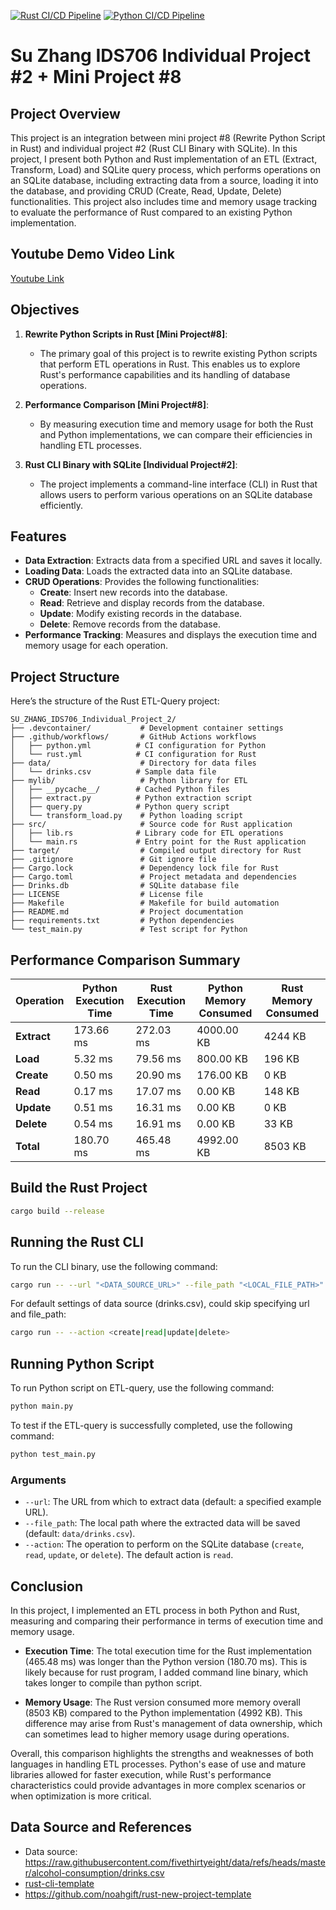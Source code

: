 [![Rust CI/CD Pipeline](https://github.com/nogibjj/Su_Zhang_IDS706_Individual_Project_2/actions/workflows/rust.yml/badge.svg)](https://github.com/nogibjj/Su_Zhang_IDS706_Individual_Project_2/actions/workflows/rust.yml)
[![Python CI/CD Pipeline](https://github.com/nogibjj/Su_Zhang_IDS706_Individual_Project_2/actions/workflows/python.yml/badge.svg)](https://github.com/nogibjj/Su_Zhang_IDS706_Individual_Project_2/actions/workflows/python.yml)

# Su Zhang IDS706 Individual Project #2 + Mini Project #8

## Project Overview

This project is an integration between mini project #8 (Rewrite Python Script in Rust) and individual project #2 (Rust CLI Binary with SQLite). In this project, I present both Python and Rust implementation of an ETL (Extract, Transform, Load) and SQLite query process, which performs operations on an SQLite database, including extracting data from a source, loading it into the database, and providing CRUD (Create, Read, Update, Delete) functionalities. This project also includes time and memory usage tracking to evaluate the performance of Rust compared to an existing Python implementation.

## Youtube Demo Video Link 
[Youtube Link]()

## Objectives

1. **Rewrite Python Scripts in Rust [Mini Project#8]**: 
   - The primary goal of this project is to rewrite existing Python scripts that perform ETL operations in Rust. This enables us to explore Rust's performance capabilities and its handling of database operations.

2. **Performance Comparison [Mini Project#8]**: 
   - By measuring execution time and memory usage for both the Rust and Python implementations, we can compare their efficiencies in handling ETL processes.

3. **Rust CLI Binary with SQLite [Individual Project#2]**: 
   - The project implements a command-line interface (CLI) in Rust that allows users to perform various operations on an SQLite database efficiently.

## Features

- **Data Extraction**: Extracts data from a specified URL and saves it locally.
- **Loading Data**: Loads the extracted data into an SQLite database.
- **CRUD Operations**: Provides the following functionalities:
  - **Create**: Insert new records into the database.
  - **Read**: Retrieve and display records from the database.
  - **Update**: Modify existing records in the database.
  - **Delete**: Remove records from the database.
- **Performance Tracking**: Measures and displays the execution time and memory usage for each operation.

## Project Structure

Here’s the structure of the Rust ETL-Query project:

```
SU_ZHANG_IDS706_Individual_Project_2/
├── .devcontainer/           # Development container settings
├── .github/workflows/       # GitHub Actions workflows
│   ├── python.yml          # CI configuration for Python
│   └── rust.yml            # CI configuration for Rust
├── data/                    # Directory for data files
│   └── drinks.csv          # Sample data file
├── mylib/                   # Python library for ETL
│   ├── __pycache__/        # Cached Python files
│   ├── extract.py          # Python extraction script
│   ├── query.py            # Python query script
│   └── transform_load.py    # Python loading script
├── src/                     # Source code for Rust application
│   ├── lib.rs              # Library code for ETL operations
│   └── main.rs             # Entry point for the Rust application
├── target/                  # Compiled output directory for Rust
├── .gitignore               # Git ignore file
├── Cargo.lock               # Dependency lock file for Rust
├── Cargo.toml               # Project metadata and dependencies
├── Drinks.db                # SQLite database file
├── LICENSE                  # License file
├── Makefile                 # Makefile for build automation
├── README.md                # Project documentation
├── requirements.txt         # Python dependencies
└── test_main.py             # Test script for Python
```

## Performance Comparison Summary

| Operation          | Python Execution Time | Rust Execution Time | Python Memory Consumed | Rust Memory Consumed |
|---------------------|-----------------------|---------------------|-------------------------|----------------------|
| **Extract**         | 173.66 ms             | 272.03 ms           | 4000.00 KB              | 4244 KB              |
| **Load**            | 5.32 ms               | 79.56 ms            | 800.00 KB               | 196 KB               |
| **Create**          | 0.50 ms               | 20.90 ms            | 176.00 KB               | 0 KB                 |
| **Read**            | 0.17 ms               | 17.07 ms            | 0.00 KB                 | 148 KB               |
| **Update**          | 0.51 ms               | 16.31 ms            | 0.00 KB                 | 0 KB                 |
| **Delete**          | 0.54 ms               | 16.91 ms            | 0.00 KB                 | 33 KB                |
| **Total**           | 180.70 ms             | 465.48 ms           | 4992.00 KB              | 8503 KB              |

## Build the Rust Project

```bash
cargo build --release
```

## Running the Rust CLI

To run the CLI binary, use the following command:

```bash
cargo run -- --url "<DATA_SOURCE_URL>" --file_path "<LOCAL_FILE_PATH>" --action <create|read|update|delete>
```

For default settings of data source (drinks.csv), could skip specifying url and file_path:

```bash
cargo run -- --action <create|read|update|delete>
```

## Running Python Script

To run Python script on ETL-query, use the following command:

```bash
python main.py
```

To test if the ETL-query is successfully completed, use the following command:

```bash
python test_main.py
```


### Arguments

- `--url`: The URL from which to extract data (default: a specified example URL).
- `--file_path`: The local path where the extracted data will be saved (default: `data/drinks.csv`).
- `--action`: The operation to perform on the SQLite database (`create`, `read`, `update`, or `delete`). The default action is `read`.


## Conclusion

In this project, I implemented an ETL process in both Python and Rust, measuring and comparing their performance in terms of execution time and memory usage.

- **Execution Time**: The total execution time for the Rust implementation (465.48 ms) was longer than the Python version (180.70 ms). This is likely because for rust program, I added command line binary, which takes longer to compile than python script. 
  
- **Memory Usage**: The Rust version consumed more memory overall (8503 KB) compared to the Python implementation (4992 KB). This difference may arise from Rust's management of data ownership, which can sometimes lead to higher memory usage during operations.

Overall, this comparison highlights the strengths and weaknesses of both languages in handling ETL processes. Python's ease of use and mature libraries allowed for faster execution, while Rust's performance characteristics could provide advantages in more complex scenarios or when optimization is more critical.

## Data Source and References

* Data source: https://raw.githubusercontent.com/fivethirtyeight/data/refs/heads/master/alcohol-consumption/drinks.csv
* [rust-cli-template](https://github.com/kbknapp/rust-cli-template)
* https://github.com/noahgift/rust-new-project-template
